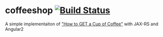 # coffeeshop [![Build Status](https://travis-ci.org/conciso/coffeeshop.svg?branch=master)](https://travis-ci.org/conciso/coffeeshop)
A simple implementaiton of ["How to GET a Cup of Coffee"](https://www.infoq.com/articles/webber-rest-workflow) with JAX-RS and Angular2
